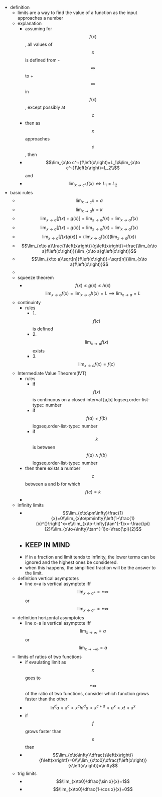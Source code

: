 - definition
	- limits are a way to find the value of a function as the input approaches a number
	- explanation
		- assuming for $$f\left(x\right)$$,  all values of $$x$$ is defined from -$$\infty$$ to +$$\infty$$ in $$f\left(x\right)$$, except possibly at $$c$$
		- then as $$x$$ approaches $$c$$, then
		- $$\lim_{x\to c^+}f\left(x\right)=L_1\&\lim_{x\to c^-}f\left(x\right)=L_2\\$$
		                                                                                and
		- $$\lim_{x\to c^+}f\left(x\right) \iff L_1 = L_2$$
- basic rules
	- $$\lim_{x\to c}x=a$$
	- $$\lim_{x\to a}k=k$$
	- $$\lim_{x\to a}[f \left(x\right)+g \left(x\right)] = \lim_{x\to a}f \left(x\right)+\lim_{x\to a}f \left(x\right)$$
	- $$\lim_{x\to a}[f \left(x\right)-g \left(x\right)] = \lim_{x\to a}f \left(x\right)-\lim_{x\to a}f \left(x\right)$$
	- $$\lim_{x\to a}[f \left(x\right)g \left(x\right)] = \left(\lim_{x\to a}f \left(x\right)\right)\left(\lim_{x\to a}f \left(x\right)\right)$$
	- $$\lim_{x\to a}\frac{f\left(x\right)}{g\left(x\right)}=\frac{\lim_{x\to a}f\left(x\right)}{\lim_{x\to a}g\left(x\right)}$$
	- $$\lim_{x\to a}\sqrt[n]{f\left(x\right)}=\sqrt[n]{\lim_{x\to a}f\left(x\right)}$$
	-
	- squeeze theorem
		- $$f(x)\leq g(x)\leq h(x)$$
		  $$ \lim_{x\to a}f(x)=\lim_{x\to a}h(x)=L\implies\lim_{x\to a}=L$$
	- continuinty
		- rules
			- 1.$$ f(c)$$is defined
			- 2.$$ \lim_{x\to a}f(x)$$ exists
			- 3.$$ \lim_{x\to a}f(x)=f(c)$$
	- Intermediate Value Theorem(IVT)
		- rules
			- if $$f(x)$$is continuous on a closed interval [a,b]
			  logseq.order-list-type:: number
			- if $$f\left(a\right)\neq f\left(b\right)$$
			  logseq.order-list-type:: number
			- if $$k$$ is between $$f\left( a \right) \wedge f\left(b\right)$$
			  logseq.order-list-type:: number
		- then there exists a number $$c$$ between a and b for which $$f \left(c\right)=k$$
		-
	- infinity limits
		- $$\lim_{x\to\pm\infty}\frac{1}{x}=0\\\lim_{x\to\pm\infty}\left(1+\frac{1}{x}^{}\right)^x=e\\\lim_{x\to-\infty}\tan^{-1}x=-\frac{\pi}{2}\\\lim_{x\to+\infty}\tan^{-1}x=\frac{\pi}{2}$$
		- ## KEEP IN MIND
		- if in a fraction and limit tends to infinity, the lower terms can be ignored and the highest ones be considered.
		- when this happens, the simplified fraction will be the answer to the limit.
	- definition vertical asymptotes
		- line x=a is vertical asymptote iff
		  $$\lim_{x \to a^+}=\pm\infty$$or
		  $$\lim_{x \to a^-}=\pm\infty$$
	- definition horizontal asymptotes
		- line x=a is vertical asymptote iff
		  $$\lim_{x \to\infty}=a$$or
		  $$\lim_{x \to -\infty}=a$$
	- limits of ratios of two functions
		- if evaulating limit as $$x$$ goes to $$\pm\infty$$ of the ratio of two functions, consider which function grows faster than the other
		- $$\ln^da<x^c<x^cln^da<x^{c+d}<a^x<x!<x^x$$
		- if $$f$$ grows faster than $$s$$ then
		- $$\lim_{x\to\infty}\dfrac{s\left(x\right)}{f\left(x\right)}=0\\\\\lim_{x\to0}\dfrac{f\left(x\right)}{s\left(x\right)}=\infty$$
	- trig limits
		- $$\lim_{x\to0}\dfrac{\sin x}{x}=1$$
		- $$\lim_{x\to0}\dfrac{1-\cos x}{x}=0$$